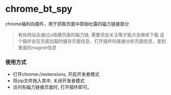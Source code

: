 # chrome_bt_spy
chrome福利向插件，用于抓取页面中原始吐露的磁力链接部分

> 有些网站会通过js隐藏页面的磁力链, 需要添加关注等才能点击继续下载
> 这个插件会在页面加载时缓存页面信息，打开插件时直接分析页面信息，拿到里面的magnet信息

### 使用方式

* 打开chrome://extensions, 开启开发者模式
* 将zip文件拖入其中, 关闭开发者模式
* 访问有磁力链接页面时, 打开插件即可。

